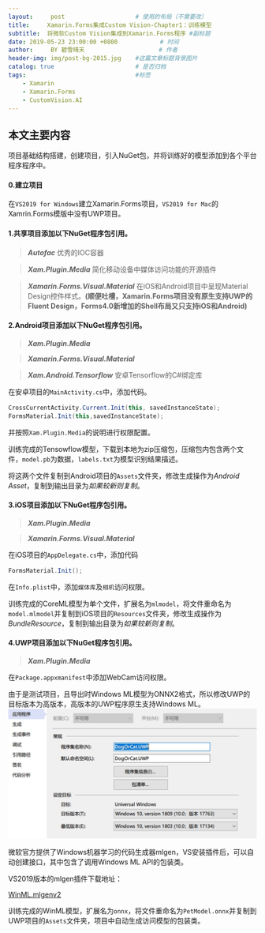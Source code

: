 ```yaml
---
layout:     post                    # 使用的布局（不需要改）
title:     Xamarin.Forms集成Custom Vision-Chapter1：训练模型               # 标题 
subtitle:  将微软Custom Vision集成到Xamarin.Forms程序 #副标题
date: 2019-05-23 23:00:00 +0800            # 时间
author:     BY 碧雪晴天                     # 作者
header-img: img/post-bg-2015.jpg    #这篇文章标题背景图片
catalog: true                       # 是否归档
tags:                               #标签
    - Xamarin
    - Xamarin.Forms
    - CustomVision.AI
---
```



## 本文主要内容

项目基础结构搭建，创建项目，引入NuGet包，并将训练好的模型添加到各个平台程序程序中。

#### **0.建立项目**

在`VS2019 for Windows`建立Xamarin.Forms项目，`VS2019 for Mac`的Xamrin.Forms模版中没有UWP项目。

#### **1.共享项目添加以下NuGet程序包引用。**

>***Autofac*** 优秀的IOC容器

>***Xam.Plugin.Media*** 简化移动设备中媒体访问功能的开源插件

>***Xamarin.Forms.Visual.Material*** 在iOS和Android项目中呈现Material Design控件样式。**(顺便吐槽，Xamarin.Forms项目没有原生支持UWP的Fluent Design，Forms4.0新增加的Shell布局又只支持iOS和Android)**

#### **2.Android项目添加以下NuGet程序包引用。**

>***Xam.Plugin.Media***

>***Xamarin.Forms.Visual.Material***

>***Xam.Android.Tensorflow*** 安卓Tensorflow的C#绑定库

在安卓项目的`MainActivity.cs`中，添加代码。

```cs
CrossCurrentActivity.Current.Init(this, savedInstanceState);
FormsMaterial.Init(this,savedInstanceState);
```

并按照`Xam.Plugin.Media`的说明进行权限配置。

训练完成的Tensowflow模型，下载到本地为zip压缩包，压缩包内包含两个文件，`model.pb`为数据，`labels.txt`为模型识别结果描述。

将这两个文件复制到Android项目的`Assets`文件夹，修改生成操作为*Android Asset*，复制到输出目录为*如果较新则复制*。

#### **3.iOS项目添加以下NuGet程序包引用。**

>***Xam.Plugin.Media***

>***Xamarin.Forms.Visual.Material***

在iOS项目的`AppDelegate.cs`中，添加代码

```cs
FormsMaterial.Init();
```

在`Info.plist`中，添加`媒体库`及`相机`访问权限。

训练完成的CoreML模型为单个文件，扩展名为`mlmodel`，将文件重命名为`model.mlmodel`并复制到iOS项目的`Resources`文件夹，修改生成操作为*BundleResource*，复制到输出目录为*如果较新则复制*。

#### **4.UWP项目添加以下NuGet程序包引用。**

>***Xam.Plugin.Media***

在`Package.appxmanifest`中添加WebCam访问权限。

由于是测试项目，且导出时Windows ML模型为ONNX2格式，所以修改UWP的目标版本为高版本，高版本的UWP程序原生支持Windows ML。
![](https://raw.githubusercontent.com/zy55769068/BlogImage/master/20190525110320.jpg)

微软官方提供了Windows机器学习的代码生成器mlgen，VS安装插件后，可以自动创建接口，其中包含了调用Windows ML API的包装类。

VS2019版本的mlgen插件下载地址：

[WinML.mlgenv2](https://marketplace.visualstudio.com/items?itemName=WinML.mlgenv2)

训练完成的WinML模型，扩展名为`onnx`，将文件重命名为`PetModel.onnx`并复制到UWP项目的`Assets`文件夹，项目中自动生成访问模型的包装类。